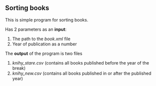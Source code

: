 ## Sorting books
This is simple program for sorting books.

Has 2 parameters as an **input**:
1. The path to the *book.xml* file
2. Year of publication as a number

The **output** of the program is two files
1. *knihy_stare.csv* (contains all books published before the year of the break)
2. *knihy_new.csv* (contains all books published in or after the published year)
